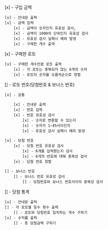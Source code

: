 [x] - 구입 금액
    
    [x] - 안내문 출력
    [x] - 금액 입력
        [x] - 금액이 숫자인지 유효성 검사,
        [x] - 금액이 1000의 단위인지 유효성 검사
        [x] - 유효성 검사 실패시 예외 발생
        [x] - 구매한 개수 출력

[x] - 구매한 로또 

    [x] - 구매한 개수만큼 로또 출력
        [x] - 각 로또는 중복되지 않는 6개의 숫자
        [x] - 로또의 숫자를 오름차순으로 정렬

[] - 로또 번호(당첨번호 & 보너스 번호)

    [x] - 공통

        [x] - 안내문 출력
        [x] - 번호 입력
        [x] - 번호 유효성 검사
            [x] - 숫자로 변환할 수 있는지
            [x] - 숫자가 1~45사이인지
            [x] - 유효성 검사 실패시 예외 발생

    [x] - 당첨 번호
        [x] - 당첨 번호 유효성 검사
            [x] - 6개를 입력했는지 검사
            [x] - 6개의 번호에 대해 중복성 검사
        [x] - 당첨 번호 정렬

    [] - 보너스 번호
        [] - 보너스 번호 유효성 검사
            [] - 당첨번호와 보너스 번호사이의 중복성 검사
    

[] - 당첨 통계

    [x] - 안내문 출력
    [] - 각 로또별 등수 횟수 출력
        [] - 로또와 당첨번호 일치하는 개수 구하기
    [x] - 수익률 출력
        [] - 총 당첨금액 구하기
        
